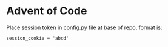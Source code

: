 # Advent of Code

Place session token in config.py file at base of repo, format is:

```session_cookie = 'abcd'```
